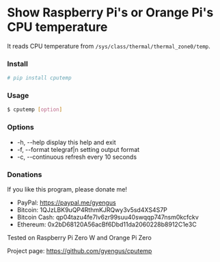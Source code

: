# Show Raspberry Pi's or Orange Pi's CPU temperature

It reads CPU temperature from `/sys/class/thermal/thermal_zone0/temp`.

### Install
```bash
# pip install cputemp
```

### Usage
```bash
$ cputemp [option]
```

### Options
* -h, --help display this help and exit
* -f, --format telegraf\|n setting output format
* -c, --continuous refresh every 10 seconds

### Donations
If you like this program, please donate me!
- PayPal: https://paypal.me/gyengus
- Bitcoin: 1QJzLBK9uQP4RthmKJRQwy3v5sd4XS4S7P
- Bitcoin Cash: qp04tazu4fe7lv6zr99suu40swqqp747nsm0kcfckv
- Ethereum: 0x2bD68120A56acBf6Dbd11da2060228b8912C1e3C

Tested on Raspberry Pi Zero W and Orange Pi Zero

Project page: https://github.com/gyengus/cputemp
